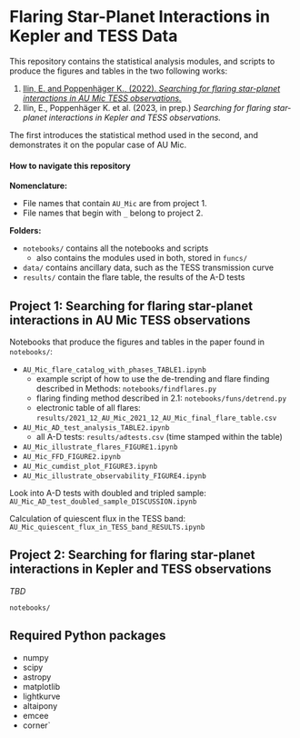 # Flaring Star-Planet Interactions in Kepler and TESS Data

This repository contains the statistical analysis modules, and scripts to produce the figures and tables in the two following works:

1. [Ilin, E. and Poppenhäger K., (2022). *Searching for flaring star-planet interactions in AU Mic TESS observations.*](https://ui.adsabs.harvard.edu/abs/2022MNRAS.513.4579I/abstract)
2. Ilin, E., Poppenhäger K. et al. (2023, in prep.) *Searching for flaring star-planet interactions in Kepler and TESS observations.*

The first introduces the statistical method used in the second, and demonstrates it on the popular case of AU Mic.

#### How to navigate this repository

**Nomenclature:**

- File names that contain `AU_Mic` are from project 1. 
- File names that begin with `_` belong to project 2.

**Folders:**

- `notebooks/` contains all the notebooks and scripts 
  - also contains the modules used in both, stored in `funcs/`
- `data/` contains ancillary data, such as the TESS transmission curve
- `results/` contain the flare table, the results of the A-D tests

## Project 1: Searching for flaring star-planet interactions in AU Mic TESS observations

Notebooks that produce the figures and tables in the paper found in `notebooks/`:

- `AU_Mic_flare_catalog_with_phases_TABLE1.ipynb`
  - example script of how to use the de-trending and flare finding described in Methods: `notebooks/findflares.py`
  - flaring finding method described in 2.1: `notebooks/funs/detrend.py`
  - electronic table of all flares: `results/2021_12_AU_Mic_2021_12_AU_Mic_final_flare_table.csv`
- `AU_Mic_AD_test_analysis_TABLE2.ipynb`
  - all A-D tests: `results/adtests.csv` (time stamped within the table) 
- `AU_Mic_illustrate_flares_FIGURE1.ipynb`
- `AU_Mic_FFD_FIGURE2.ipynb`
- `AU_Mic_cumdist_plot_FIGURE3.ipynb`
- `AU_Mic_illustrate_observability_FIGURE4.ipynb`

Look into A-D tests with doubled and tripled sample: `AU_Mic_AD_test_doubled_sample_DISCUSSION.ipynb`

Calculation of quiescent flux in the TESS band: `AU_Mic_quiescent_flux_in_TESS_band_RESULTS.ipynb`

## Project 2: Searching for flaring star-planet interactions in Kepler and TESS observations

*TBD*

`notebooks/`





## Required Python packages

- numpy
- scipy
- astropy
- matplotlib
- lightkurve
- altaipony
- emcee
- corner`
